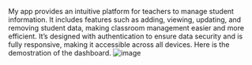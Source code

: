 My app provides an intuitive platform for teachers to manage student information. It includes
 features such as adding, viewing, updating, and removing student data, making classroom
 management easier and more efficient. It’s designed with authentication to ensure data
 security and is fully responsive, making it accessible across all devices.
 Here is the demostration of the dashboard.
![image](https://github.com/user-attachments/assets/e5acf78d-e36b-4b26-97b3-b5c94ea302f1)
